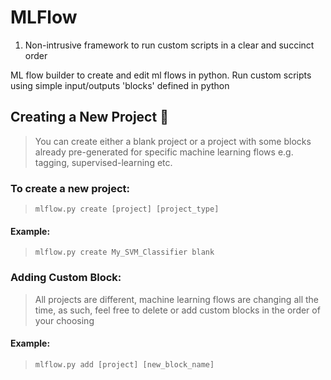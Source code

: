# MLFlow
1. Non-intrusive framework to run custom scripts in a clear and succinct order

ML flow builder to create and edit ml flows in python. Run custom scripts using simple input/outputs 'blocks' defined in python



## Creating a New Project 🚀

> You can create either a blank project or a project with some blocks already pre-generated for specific machine learning flows e.g. tagging, supervised-learning etc.
>
### To create a new project:
>
> ```
> mlflow.py create [project] [project_type]
> ```
>
#### Example: 

>
> ```
> mlflow.py create My_SVM_Classifier blank
> ```



### Adding Custom Block:

> All projects are different, machine learning flows are changing all the time, as such, feel free to delete or add custom blocks in the order of your choosing

#### Example:

> ```
> mlflow.py add [project] [new_block_name]
> ```

